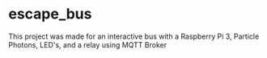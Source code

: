 # escape_bus
This project was made for an interactive bus with a Raspberry Pi 3, Particle Photons, LED's, and a relay  using MQTT Broker
